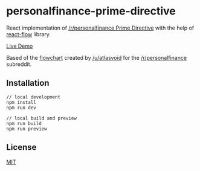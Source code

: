# personalfinance-prime-directive
React implementation of [/r/personalfinance Prime Directive](https://www.reddit.com/r/personalfinance/wiki/commontopics) with the help of [react-flow](https://reactflow.dev/) library.

[Live Demo](https://andynguyen.dev/personalfinance-prime-directive/)

Based of the [flowchart](https://i.imgur.com/lSoUQr2.png) created by [/u/atlasvoid](https://www.reddit.com/user/atlasvoid) for the [/r/personalfinance](https://www.reddit.com/r/personalfinance/) subreddit.

## Installation
```
// local development
npm install
npm run dev

// local build and preview
npm run build
npm run preview
```

## License
[MIT](https://choosealicense.com/licenses/mit/)

